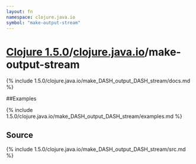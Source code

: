 ```yaml
---
layout: fn
namespace: clojure.java.io
symbol: "make-output-stream"
---
```


# [Clojure 1.5.0](../../)/[clojure.java.io](../)/make-output-stream

{% include 1.5.0/clojure.java.io/make_DASH_output_DASH_stream/docs.md %}

##Examples

{% include 1.5.0/clojure.java.io/make_DASH_output_DASH_stream/examples.md %}
## Source
{% include 1.5.0/clojure.java.io/make_DASH_output_DASH_stream/src.md %}


